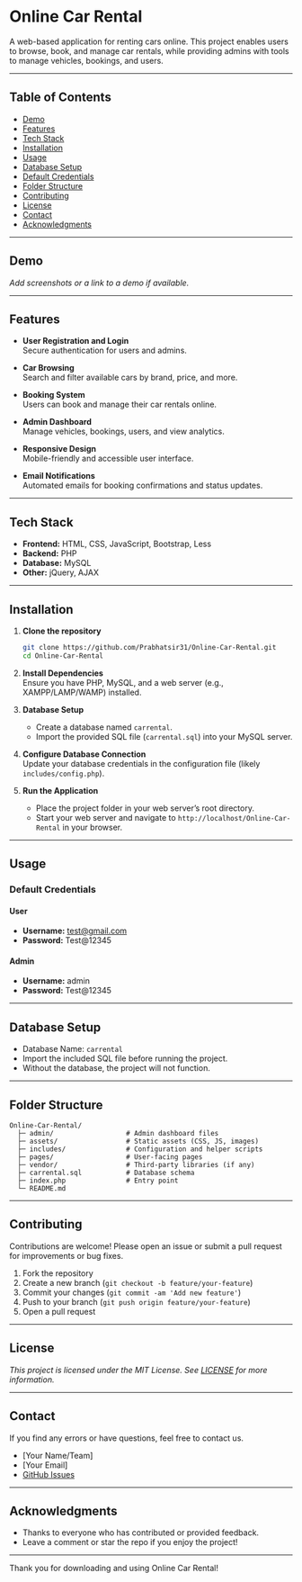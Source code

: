 # Online Car Rental

A web-based application for renting cars online. This project enables users to browse, book, and manage car rentals, while providing admins with tools to manage vehicles, bookings, and users.

---

## Table of Contents

- [Demo](#demo)
- [Features](#features)
- [Tech Stack](#tech-stack)
- [Installation](#installation)
- [Usage](#usage)
- [Database Setup](#database-setup)
- [Default Credentials](#default-credentials)
- [Folder Structure](#folder-structure)
- [Contributing](#contributing)
- [License](#license)
- [Contact](#contact)
- [Acknowledgments](#acknowledgments)

---

## Demo

_Add screenshots or a link to a demo if available._

---

## Features

- **User Registration and Login**  
  Secure authentication for users and admins.

- **Car Browsing**  
  Search and filter available cars by brand, price, and more.

- **Booking System**  
  Users can book and manage their car rentals online.

- **Admin Dashboard**  
  Manage vehicles, bookings, users, and view analytics.

- **Responsive Design**  
  Mobile-friendly and accessible user interface.

- **Email Notifications**  
  Automated emails for booking confirmations and status updates.

---

## Tech Stack

- **Frontend:** HTML, CSS, JavaScript, Bootstrap, Less
- **Backend:** PHP
- **Database:** MySQL
- **Other:** jQuery, AJAX

---

## Installation

1. **Clone the repository**
    ```bash
    git clone https://github.com/Prabhatsir31/Online-Car-Rental.git
    cd Online-Car-Rental
    ```

2. **Install Dependencies**  
   Ensure you have PHP, MySQL, and a web server (e.g., XAMPP/LAMP/WAMP) installed.

3. **Database Setup**  
   - Create a database named `carrental`.
   - Import the provided SQL file (`carrental.sql`) into your MySQL server.

4. **Configure Database Connection**  
   Update your database credentials in the configuration file (likely `includes/config.php`).

5. **Run the Application**  
   - Place the project folder in your web server’s root directory.
   - Start your web server and navigate to `http://localhost/Online-Car-Rental` in your browser.

---

## Usage

### Default Credentials

#### User
- **Username:** test@gmail.com
- **Password:** Test@12345

#### Admin
- **Username:** admin
- **Password:** Test@12345

---

## Database Setup

- Database Name: `carrental`
- Import the included SQL file before running the project.
- Without the database, the project will not function.

---

## Folder Structure

```
Online-Car-Rental/
  ├─ admin/                  # Admin dashboard files
  ├─ assets/                 # Static assets (CSS, JS, images)
  ├─ includes/               # Configuration and helper scripts
  ├─ pages/                  # User-facing pages
  ├─ vendor/                 # Third-party libraries (if any)
  ├─ carrental.sql           # Database schema
  ├─ index.php               # Entry point
  └─ README.md
```


---

## Contributing

Contributions are welcome! Please open an issue or submit a pull request for improvements or bug fixes.

1. Fork the repository
2. Create a new branch (`git checkout -b feature/your-feature`)
3. Commit your changes (`git commit -am 'Add new feature'`)
4. Push to your branch (`git push origin feature/your-feature`)
5. Open a pull request

---

## License

_This project is licensed under the MIT License. See [LICENSE](LICENSE) for more information._

---

## Contact

If you find any errors or have questions, feel free to contact us.

- [Your Name/Team]
- [Your Email]
- [GitHub Issues](https://github.com/Prabhatsir31/Online-Car-Rental/issues)

---

## Acknowledgments

- Thanks to everyone who has contributed or provided feedback.
- Leave a comment or star the repo if you enjoy the project!

---

Thank you for downloading and using Online Car Rental!
